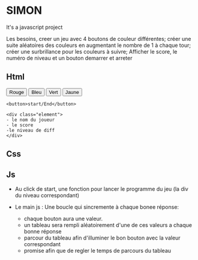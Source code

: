 # SIMON
It's a javascript project 


Les besoins, creer un jeu avec 4 boutons de couleur différentes;
créer une suite aléatoires des couleurs en augmentant le nombre de 1 à chaque tour;
créer une surbrillance pour les couleurs à suivre;
Afficher le score, le numéro de niveau et un bouton demarrer et arreter

## Html

<div class="wrapper">
    <button>Rouge</button>
    <button>Bleu</button>
    <button>Vert</button>
    <button>Jaune</button>

    <button>start/End</button>

    <div class="element">
    - le nom du joueur
    - le score
    -le niveau de diff
    </div>
</div>


## Css

## Js

- Au click de start, une fonction pour lancer le programme du jeu (la div du niveau correspondant)

- Le main js : Une boucle qui sincremente à chaque bonee réponse:
    - chaque bouton aura une valeur.
    - un tableau sera rempli aléatoirement d'une de ces valeurs a chaque bonne réponse
    - parcour du tableau afin d'illuminer le bon bouton avec la valeur correspondant 
    - promise afin que de regler le temps de parcours du tableau 